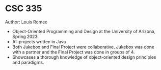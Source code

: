 # CSC 335
Author: Louis Romeo
- Object-Oriented Programming and Design at the University of Arizona, Spring 2023.
- All projects written in Java 
- Both Jukebox and Final Project were collaborative, Jukebox was done with a partner and the Final Project was done in groups of 4.
- Showcases a thorough knowledge of object-oriented design principles and paradigms.
